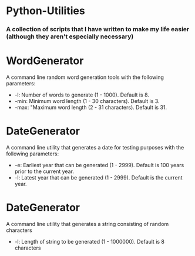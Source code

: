 # Python-Utilities

### A collection of scripts that I have written to make my life easier (although they aren't especially necessary)

# WordGenerator
A command line random word generation tools with the following parameters:
* -l: Number of words to generate (1 - 1000). Default is 8.
* -min: Minimum word length (1 - 30 characters). Default is 3.
* -max: "Maximum word length (2 - 31 characters). Default is 31.

# DateGenerator
A command line utility that generates a date for testing purposes with the following parameters:
* -e: Earliest year that can be generated (1 - 2999). Default is 100 years prior to the current year.
* -l: Latest year that can be generated (1 - 2999). Default is the current year.

# DateGenerator
A command line utility that generates a string consisting of random characters
* -l: Length of string to be generated (1 - 1000000). Default is 8 characters

